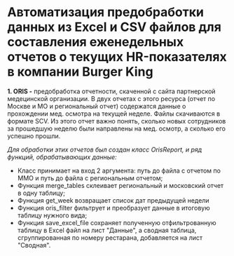 # **Автоматизация предобработки данных из Excel и CSV файлов для составления еженедельных отчетов о текущих HR-показателях в компании Burger King**

**1. ORIS -**  предобработка отчетности, скаченной с сайта партнерской медецинской организации. 
В двух отчетах с этого ресурса (отчет по Москве и МО и региональный отчет) содержатся данные о прохождении мед. осмотра на текущей неделе. Файлы скачиваются в формате SCV. Из этого отчет важно понять, сколько новых сотрудников за прошедшую неделю были направлены на мед. осмотр, а сколько его успешно прошли.

*Для обработки этих отчетов был создан класс OrisReport, и ряд функций, обрабатывающих данные:*
- Класс принимает на вход 2 аргумента: путь до файла с отчетом по ММО и путь до файла с региональным отчетом;
- Функция merge_tables склеивает региональный и московский отчет в одну таблицу;
- Функция get_week возвращает список дат предыдущей недели
- Функция oris_filter фильтрует и преобразует данные в итоговую таблицу нужного вида;
- Функция save_excel_file сохраняет полученную отфильтрованную таблицу в Excel файл на лист "Данные", а сводная таблица, сгруппированная по номеру рестарана, добавляется на лист "Сводная".


